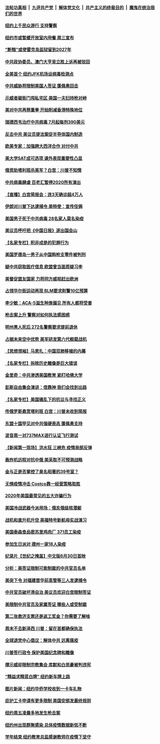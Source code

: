 ####  [法轮功真相](../../../../basic/blob/master/README.md?t=06301431) &nbsp;|&nbsp; [九评共产党](../../../../9ping.md/blob/master/README.md?t=06301431) &nbsp;|&nbsp; [解体党文化](../../../../jtdwh.md/blob/master/README.md?t=06301431)  &nbsp;|&nbsp; [共产主义的终极目的](../../../../gczydzjmd.md/blob/master/README.md?t=06301431) &nbsp;|&nbsp; [魔鬼在统治我们的世界](../../../../mgztzwmdsj.md/blob/master/README.md?t=06301431) 

#### [纽约上千民众游行 支持警察](../pages/nsc412/n12221038.md?t=06301431) 

#### [纽约市或暂缓开放室内用餐 周三宣布](../pages/nsc412/n12221029.md?t=06301431) 

#### [“断粮”或使雷克岛监狱留到2027年](../pages/nsc412/n12221023.md?t=06301431) 

#### [中共政协委员、澳门大亨吴立胜上诉再被驳回](../pages/nsc412/n12220621.md?t=06301431) 

#### [全美首个 纽约JFK机场设病毒检测点](../pages/nsc412/n12221026.md?t=06301431) 

#### [中共威胁将限制美国人签证 蓬佩奥回击](../pages/nsc412/n12220995.md?t=06301431) 

#### [示威者砸街门闯私宅区 美国一夫妇持枪对峙](../pages/nsc412/n12220702.md?t=06301431) 

#### [美对中共再祭重拳 开始削减香港特殊地位](../pages/nsc412/n12220482.md?t=06301431) 

#### [瑞德西韦治疗中共病毒 7月起每剂390美元](../pages/nsc412/n12220473.md?t=06301431) 

#### [反击中共  美议员提法案促半导体国内制造](../pages/nsc412/n12220479.md?t=06301431) 

#### [欧美专家：加强跨大西洋合作 对付中共](../pages/nsc412/n12220420.md?t=06301431) 

#### [美大学SAT成可选项 课外表现重要性凸显](../pages/nsc412/n12218516.md?t=06301431) 

#### [俄资助塔利班杀美军？白宫：川普不知情](../pages/nsc412/n12220309.md?t=06301431) 

#### [中共病毒肆虐 百老汇暂停2020所有演出](../pages/nsc412/n12220386.md?t=06301431) 

#### [【直播】白宫简报会：连3天确诊超4万人](../pages/nsc412/n12220209.md?t=06301431) 

#### [伊朗对川普下达逮捕令 美特使：宣传伎俩](../pages/nsc412/n12220063.md?t=06301431) 

#### [美国男子死于中共病毒 28名家人莫名染疫](../pages/nsc412/n12219853.md?t=06301431) 

#### [美议员呼吁把《中国日报》逐出国会山](../pages/nsc412/n12219500.md?t=06301431) 

#### [【名家专栏】积非成是的犯罪行为](../pages/nsc412/n12210310.md?t=06301431) 

#### [美国罗德岛一男子从中国购枪支零件被判刑](../pages/nsc412/n12218503.md?t=06301431) 

#### [疑中共窃取医疗信息 欧盟曾当面质疑习李](../pages/nsc412/n12219204.md?t=06301431) 

#### [美督促盟友国家 力将同方威视赶出欧洲](../pages/nsc412/n12217695.md?t=06301431) 

#### [占领华尔街运动再现 BLM要求削警10亿预算](../pages/nsc412/n12218559.md?t=06301431) 

#### [李少敏：ACA-5滋生种族偏见      所有人都将受害](../pages/nsc412/n12218783.md?t=06301431) 

#### [枪击案上升 警察对如何执法感困惑](../pages/nsc412/n12218514.md?t=06301431) 

#### [明州黑人死后 272名警察要求提前退休](../pages/nsc412/n12218512.md?t=06301431) 

#### [占据未来空中优势 美军研发第六代舰载战机](../pages/nsc412/n12218407.md?t=06301431) 

#### [【思想领袖】马恩扎：中国双肺移植的内幕](../pages/nsc412/n12047397.md?t=06301431) 

#### [【名家专栏】拆除历史雕像是巨大错误](../pages/nsc412/n12216707.md?t=06301431) 

#### [金里奇：中共渗透美国教育 紧盯哈佛大学](../pages/nsc412/n12217783.md?t=06301431) 

#### [彭斯自由集会演讲：信靠神 我们会找到出路](../pages/nsc412/n12217902.md?t=06301431) 

#### [【名家专栏】美国骚乱下的抗议与寻找正义](../pages/nsc412/n12216737.md?t=06301431) 

#### [传俄罗斯悬赏塔利班 白宫：川普未收到简报](../pages/nsc412/n12217600.md?t=06301431) 

#### [东盟十国罕见对中共强硬表态 蓬佩奥支持](../pages/nsc412/n12217571.md?t=06301431) 

#### [波音周一对737MAX进行认证飞行测试](../pages/nsc412/n12217519.md?t=06301431) 

#### [【新闻第一现场】洪水狂 三峡危 疫情局部反弹](../pages/nsc412/n12217350.md?t=06301431) 

#### [轰炸机远程对抗中俄 美采取不可预测战略](../pages/nsc412/n12205278.md?t=06301431) 

#### [金与正是否掌控了臭名昭著的39号室？](../pages/nsc412/n12217251.md?t=06301431) 

#### [无惧疫情冲击 Costco靠一经营策略取胜](../pages/nsc412/n12208222.md?t=06301431) 

#### [2020年美国最常见的五大诈骗行为](../pages/nsc412/n12216881.md?t=06301431) 

#### [美国冷战武器今派用场：俄亥俄级核潜艇](../pages/nsc412/n12216507.md?t=06301431) 

#### [战机和直升机升空 美福特号新航母实战演习](../pages/nsc412/n12216326.md?t=06301431) 

#### [美国泰森食品密苏里鸡肉厂 371员工染疫](../pages/nsc412/n12216590.md?t=06301431) 

#### [参加生日派对 德州一家18人染疫](../pages/nsc412/n12216533.md?t=06301431) 

#### [纪录片【世纪之掩盖】中文版6月30日首映](../pages/nsc412/n12216557.md?t=06301431) 

#### [分析：美签证限制可能制裁的中共官员名单](../pages/nsc412/n12216563.md?t=06301431) 

#### [美突下令 对福建晋华前高管等三人发逮捕令](../pages/nsc412/n12216296.md?t=06301431) 

#### [中共官员破坏港自治 美议员欢迎白宫限制签证](../pages/nsc412/n12216313.md?t=06301431) 

#### [美限制中共官员及家属签证 哪些人或受制裁](../pages/nsc412/n12216208.md?t=06301431) 

#### [第二张救济支票还是返工奖金？你需要了解啥](../pages/nsc412/n12216185.md?t=06301431) 

#### [周末不去新泽西 川普：留在首都确保执法](../pages/nsc412/n12216075.md?t=06301431) 

#### [全球退党中心倡议：解体中共 远离瘟疫](../pages/nsc412/n12214964.md?t=06301431) 

#### [川普签行政令 保护美国纪念碑和雕像](../pages/nsc412/n12216036.md?t=06301431) 

#### [撑示威却限制宗教集会 库默和白思豪被判违宪](../pages/nsc412/n12215498.md?t=06301431) 

#### [“精益求精蓝白牌”  纽约新车牌上路](../pages/nsc412/n12215514.md?t=06301431) 

#### [图片新闻：纽约华侨学校收到一卡车礼物](../pages/nsc412/n12215479.md?t=06301431) 

#### [庇护工卡申请有更多限制 美国安部发最终规则](../pages/nsc412/n12215484.md?t=06301431) 

#### [纽约周五凌晨多地发生枪击案](../pages/nsc412/n12215489.md?t=06301431) 

#### [纽约州出现群聚感染  总体疫情数据新低不断](../pages/nsc412/n12215492.md?t=06301431) 

#### [学年结束   纽约教育总监感谢教师在疫情下坚守](../pages/nsc412/n12215495.md?t=06301431) 

